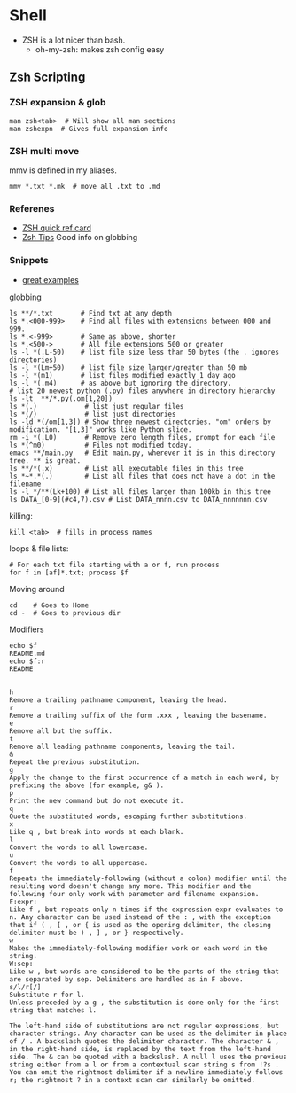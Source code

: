 # Shell

- ZSH is a lot nicer than bash.
  - oh-my-zsh: makes zsh config easy


## Zsh Scripting

### ZSH expansion & glob

	man zsh<tab>  # Will show all man sections
	man zshexpn  # Gives full expansion info

### ZSH multi move

mmv is defined in my aliases.

    mmv *.txt *.mk  # move all .txt to .md

### Referenes

- [ZSH quick ref card](http://www.bash2zsh.com/zsh_refcard/refcard.pdf)
- [Zsh Tips](http://reasoniamhere.com/2014/01/11/outrageously-useful-tips-to-master-your-z-shell/) Good info on globbing


### Snippets

- [great examples](http://zsh.sourceforge.net/Intro/intro_2.html)

globbing

    ls **/*.txt       # Find txt at any depth
    ls *.<000-999>    # Find all files with extensions between 000 and 999.
    ls *.<-999>       # Same as above, shorter
    ls *.<500->       # All file extensions 500 or greater
    ls -l *(.L-50)    # list file size less than 50 bytes (the . ignores directories)
    ls -l *(Lm+50)    # list file size larger/greater than 50 mb
    ls -l *(m1)       # list files modified exactly 1 day ago
    ls -l *(.m4)      # as above but ignoring the directory.
    # list 20 newest python (.py) files anywhere in directory hierarchy
    ls -lt  **/*.py(.om[1,20])
    ls *(.)            # list just regular files
    ls *(/)            # list just directories
    ls -ld *(/om[1,3]) # Show three newest directories. "om" orders by modification. "[1,3]" works like Python slice.
    rm -i *(.L0)       # Remove zero length files, prompt for each file
    ls *(^m0)          # Files not modified today.
    emacs **/main.py   # Edit main.py, wherever it is in this directory tree. ** is great.
    ls **/*(.x)        # List all executable files in this tree
    ls *~*.*(.)        # List all files that does not have a dot in the filename
    ls -l */**(Lk+100) # List all files larger than 100kb in this tree
    ls DATA_[0-9](#c4,7).csv # List DATA_nnnn.csv to DATA_nnnnnnn.csv

killing:

    kill <tab>  # fills in process names


loops & file lists:

    # For each txt file starting with a or f, run process
    for f in [af]*.txt; process $f

Moving around

    cd    # Goes to Home
    cd -  # Goes to previous dir

Modifiers

	echo $f
	README.md
	echo $f:r
	README


	h
	Remove a trailing pathname component, leaving the head.
	r
	Remove a trailing suffix of the form .xxx , leaving the basename.
	e
	Remove all but the suffix.
	t
	Remove all leading pathname components, leaving the tail.
	&
	Repeat the previous substitution.
	g
	Apply the change to the first occurrence of a match in each word, by prefixing the above (for example, g& ).
	p
	Print the new command but do not execute it.
	q
	Quote the substituted words, escaping further substitutions.
	x
	Like q , but break into words at each blank.
	l
	Convert the words to all lowercase.
	u
	Convert the words to all uppercase.
	f
	Repeats the immediately-following (without a colon) modifier until the resulting word doesn't change any more. This modifier and the following four only work with parameter and filename expansion.
	F:expr:
	Like f , but repeats only n times if the expression expr evaluates to n. Any character can be used instead of the : , with the exception that if ( , [ , or { is used as the opening delimiter, the closing delimiter must be ) , ] , or } respectively.
	w
	Makes the immediately-following modifier work on each word in the string.
	W:sep:
	Like w , but words are considered to be the parts of the string that are separated by sep. Delimiters are handled as in F above.
	s/l/r[/]
	Substitute r for l.
	Unless preceded by a g , the substitution is done only for the first string that matches l.

	The left-hand side of substitutions are not regular expressions, but character strings. Any character can be used as the delimiter in place of / . A backslash quotes the delimiter character. The character & , in the right-hand side, is replaced by the text from the left-hand side. The & can be quoted with a backslash. A null l uses the previous string either from a l or from a contextual scan string s from !?s . You can omit the rightmost delimiter if a newline immediately follows r; the rightmost ? in a context scan can similarly be omitted.